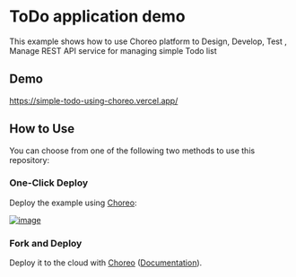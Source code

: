 # ToDo application demo

This example shows how to use Choreo platform to Design, Develop, Test , Manage REST API service for managing simple Todo list 

## Demo

https://simple-todo-using-choreo.vercel.app/

## How to Use

You can choose from one of the following two methods to use this repository:

### One-Click Deploy

Deploy the example using [Choreo](https://console.choreo.dev?utm_source=github&utm_medium=readme&utm_campaign=choreo-examples):

[![image](https://user-images.githubusercontent.com/3313885/192457889-f0ed3756-952e-4cb7-b4c2-2fc4aa2612a3.png)](https://console.choreo.dev/new/clone?repository-url=https://github.com/tmkasun/todo-api&project-name=todo-api&repository-name=todo-api)

### Fork and Deploy


Deploy it to the cloud with [Choreo](https://console.choreo.dev?utm_source=github&utm_medium=readme&utm_campaign=choreo-examples) ([Documentation](https://wso2.com/choreo/docs/)).
